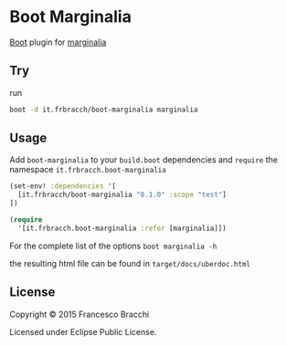 # Boot Marginalia

[Boot](https://github.com/boot-clj/boot) plugin for [marginalia](https://fogus.github.io/marginalia/)

## Try

run 

```bash
boot -d it.frbracch/boot-marginalia marginalia
```

## Usage

Add `boot-marginalia` to your `build.boot` dependencies and `require` the namespace `it.frbracch.boot-marginalia`

```clj
(set-env! :dependencies '[
  [it.frbracch/boot-marginalia "0.1.0" :scope "test"]
])

(require
  '[it.frbracch.boot-marginalia :refer [marginalia]])
```

For the complete list of the options `boot marginalia -h`

the resulting html file can be found in `target/docs/uberdoc.html`

## License

Copyright © 2015 Francesco Bracchi

Licensed under Eclipse Public License.

